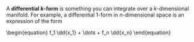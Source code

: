 A **differential $k$-form** is something you can integrate over a $k$-dimensional manifold. For example, a differential 1-form in $n$-dimensional space is an expression of the form

\begin{equation}
f_1 \dd{x_1} + \dots + f_n \dd{x_n}
\end{equation}